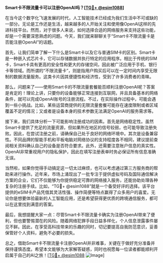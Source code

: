 **Smart卡不限流量卡可以注册OpenAI吗？[[TG💪+ @esim1088](https://t.me/s/esim1088)]**

在当今这个数字化飞速发展的时代，人工智能技术已经成为我们生活中不可或缺的一部分。无论是工作还是生活，越来越多的人开始关注和使用像OpenAI这样的先进科技平台。然而，对于很多人来说，如何选择合适的网络服务来支持这些功能，却是一个需要深思熟虑的问题。今天，我们就来聊聊关于“Smart卡不限流量卡是否能注册OpenAI”的话题。

首先，让我们简单了解一下什么是Smart卡以及它与普通SIM卡的区别。Smart卡是一种嵌入式芯片卡，它可以存储数据并执行特定的应用程序。相比于传统的SIM卡，Smart卡具有更高的安全性和更大的存储空间，因此被广泛应用于手机、银行卡等领域。而所谓的“不限流量卡”，则是指用户购买后可以在一定时间内享受无限制的数据流量服务。这类卡片因其便捷性和经济性，受到了许多消费者的青睐。

那么，问题来了——使用Smart卡的不限流量套餐能否顺利注册OpenAI呢？答案是肯定的！理论上讲，只要你的设备能够正常连接到互联网，并且具备基本的网络条件，就可以完成OpenAI账号的注册流程。不过，在实际操作过程中，可能会遇到一些小挑战。比如，某些运营商提供的无限流量套餐可能存在速度限制或者区域覆盖不足的情况；又或者是设备本身的技术参数无法满足OpenAI的服务需求等。

接下来，我们具体分析一下可能影响注册成功的因素。首先是网络稳定性。虽然Smart卡提供了充足的流量资源，但如果所在地区的信号较弱，也可能导致注册失败。因此，在尝试注册之前，请确保自己处于良好的网络环境中。其次是设备兼容性。不同品牌的智能手机和平板电脑对网络协议的支持程度各不相同，建议提前查阅相关资料确认自己的设备是否符合要求。此外，还需要注意账户信息的真实性。OpenAI非常重视用户的隐私保护，因此在填写注册表单时务必保证所有信息准确无误。

当然啦，如果你觉得手动搞定这一切太过麻烦，也可以考虑通过第三方服务商的帮助来进行操作。近年来，市场上涌现出了一批专注于提供虚拟号码及国际通信解决方案的企业，它们不仅能够为你提供稳定可靠的网络接入服务，还能协助处理各种复杂的注册手续。比如，“TG💪+ @esim1088”就是一个备受好评的选择。该平台提供的eSIM卡产品凭借其灵活性强、操作简便等特点赢得了众多用户的喜爱。无论你是想要体验最新的人工智能应用，还是希望获得更优质的跨境通信服务，都可以在这里找到满意的答案。

最后，我想提醒大家一点：尽管Smart卡不限流量卡确实为注册OpenAI带来了便利，但也要警惕潜在的风险。随着网络犯罪手段日益多样化，个人信息泄露事件屡见不鲜。因此，在享受高科技带来的乐趣的同时，切记要提高自我防范意识，妥善保管好个人资料，避免不必要的损失。

总之，借助Smart卡不限流量卡注册OpenAI并非难事，关键在于做好充分准备并保持谨慎态度。希望本文能够为大家解答疑惑，同时也祝愿每一位读者都能顺利开启属于自己的AI之旅！[[TG💪+ @esim1088](https://t.me/s/esim1088) ![Image](https://i.postimg.cc/4NQfJmqS/Snipaste-2025-05-13-00-14-12.png)]